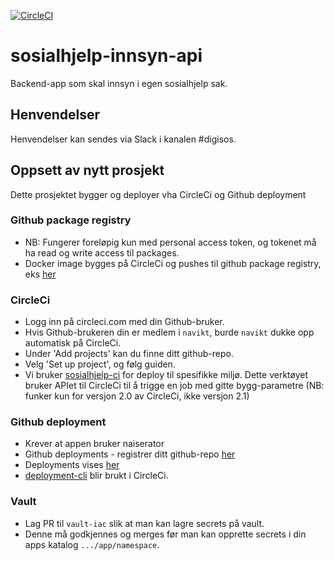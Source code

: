 [![CircleCI](https://circleci.com/gh/navikt/sosialhjelp-innsyn-api.svg?style=svg&circle-token=13cea80fe70abf9a4b9dbf02f97622d018cf2e8a)](https://circleci.com/gh/navikt/sosialhjelp-innsyn-api)
# sosialhjelp-innsyn-api
Backend-app som skal innsyn i egen sosialhjelp sak.

## Henvendelser
Henvendelser kan sendes via Slack i kanalen #digisos.

## Oppsett av nytt prosjekt
Dette prosjektet bygger og deployer vha CircleCi og Github deployment

### Github package registry
- NB: Fungerer foreløpig kun med personal access token, og tokenet må ha read og write access til packages.
- Docker image bygges på CircleCi og pushes til github package registry, eks [her](https://github.com/navikt/sosialhjelp-innsyn-api/packages/13432/versions)

### CircleCi
- Logg inn på circleci.com med din Github-bruker. 
- Hvis Github-brukeren din er medlem i `navikt`, burde `navikt` dukke opp automatisk på CircleCi.
- Under 'Add projects' kan du finne ditt github-repo.
- Velg 'Set up project', og følg guiden.
- Vi bruker [sosialhjelp-ci](https://github.com/navikt/sosialhjelp-ci) for deploy til spesifikke miljø. Dette verktøyet bruker APIet til CircleCi til å trigge en job med gitte bygg-parametre (NB: funker kun for versjon 2.0 av CircleCi, ikke versjon 2.1)

### Github deployment
- Krever at appen bruker naiserator
- Github deployments - registrer ditt github-repo [her](https://deployment.prod-sbs.nais.io/auth/form)
- Deployments vises [her](https://github.com/navikt/sosialhjelp-innsyn-api/deployments)
- [deployment-cli](https://github.com/navikt/deployment-cli) blir brukt i CircleCi.

### Vault
- Lag PR til `vault-iac` slik at man kan lagre secrets på vault.
- Denne må godkjennes og merges før man kan opprette secrets i din apps katalog `.../app/namespace`.
